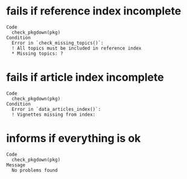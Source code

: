 # fails if reference index incomplete

    Code
      check_pkgdown(pkg)
    Condition
      Error in `check_missing_topics()`:
      ! All topics must be included in reference index
      * Missing topics: ?

# fails if article index incomplete

    Code
      check_pkgdown(pkg)
    Condition
      Error in `data_articles_index()`:
      ! Vignettes missing from index: 

# informs if everything is ok

    Code
      check_pkgdown(pkg)
    Message
      No problems found

